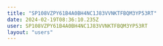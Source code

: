 ```yaml
---
title: "SP108VZPY61B4A0BH4NC1J83VVNKTFBQM3YP53RT"
date: 2024-02-19T08:36:10.235Z
user: SP108VZPY61B4A0BH4NC1J83VVNKTFBQM3YP53RT
layout: "users"
---
```

    
